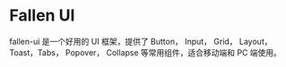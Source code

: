 # Fallen UI

fallen-ui 是一个好用的 UI 框架，提供了 Button， Input， Grid， Layout， Toast，Tabs， Popover， Collapse 等常用组件，适合移动端和 PC 端使用。
